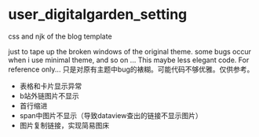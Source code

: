 # user_digitalgarden_setting
css and njk of the blog template

just to tape up the broken windows of the original theme. some bugs occur when i use minimal theme, and so on ... 
This maybe less elegant code. For reference only...
只是对原有主题中bug的裱糊。可能代码不够优雅。仅供参考。


- 表格和卡片显示异常
- b站外链图片不显示
- 首行缩进
- span中图片不显示（导致dataview查出的链接不显示图片）
- 图片复制链接，实现简易图床
